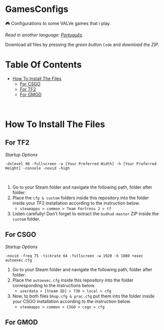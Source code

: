 # GamesConfigs
🎮 Configurations to some VALVe games that i play.

*Read in another language: [Português](README.br.md).*

Download all files by pressing the *green button* `Code` and *download the ZIP*.

<h1>Table Of Contents</h1>
<ul> 
  <li>
    <a href="#HowToInstallFiles">How To Install The Files</a>
    <ul> 
      <li><a href="#CSGO">For CSGO</a></li>
      <li><a href="#TF2">For TF2</a></li>
      <li><a href="#GMOD">For GMOD</a></li>
    </ul>  
  </li>
</ul>

<br>

<h1 id="HowToInstallFiles">How To Install The Files</h1> 

<h2 id="TF2">For TF2</h2>
<p><i>Startup Options</i></p>
<p><code>-dxlevel 98 -fullscreen -w [Your Preferred Width] -h [Your Preferred Height] -console -novid -high</code></p>

<br>

<ol>
    <li>Go to your Steam folder and navigate the following path, folder after folder: </li>
    <li>Place the <code>cfg & custom</code> folders inside this repository into the folder inside your TF2 installation according to the instruction below.
        <ul> 
            <li><code>steamapps > common > Team Fortress 2 > tf</code></li>
        </ul>
    </li>
    <li>Listen carefully! Don't forget to extract the <code>budhud-master</code> ZIP inside the <code>custom</code> folder.</li>
</ol>

<h2 id="CSGO">For CSGO</h2> 
<p><i>Startup Options</i></p>
<p><code>-novid -freq 75 -tickrate 64 -fullscreen -w 1920 -h 1080 +exec autoexec.cfg</code></p>

<ol>
    <li>Go to your Steam folder and navigate the following path, folder after folder:
    <li>Place the <code>autoexec.cfg</code> inside this repository into the folder corresponding to the instructions below.
        <ul>
            <li><code>userdata > [Steam ID] > 730 > local > cfg</code></li>
        </ul>
    </li>
    <li>Now, to both files <code>bhop.cfg & prac.cfg</code> put them into the folder inside your CSGO installation according to the instruction below.
        <ul>
            <li><code>steamapps > common > CSGO > csgo > cfg</code></li>
        </ul>
    </li>
</ol>

<h2 id="GMOD">For GMOD</h2>